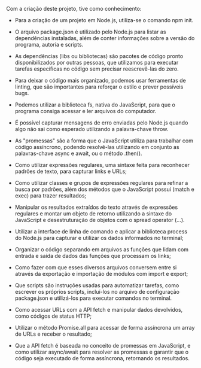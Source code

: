 Com a criação deste projeto, tive como conhecimento:

- Para a criação de um projeto em Node.js, utiliza-se o comando npm init.
- O arquivo package.json é utilizado pelo Node.js para listar as dependências instaladas, além de conter informações sobre a versão do programa, autoria e scripts.
- As dependências (libs ou bibliotecas) são pacotes de código pronto disponibilizados por outras pessoas, que utilizamos para executar tarefas específicas no código sem precisar reescrevê-las do zero.
- Para deixar o código mais organizado, podemos usar ferramentas de linting, que são importantes para reforçar o estilo e prever possíveis bugs.

- Podemos utilizar a biblioteca fs, nativa do JavaScript, para que o programa consiga acessar e ler arquivos do computador.
- É possível capturar mensagens de erro enviadas pelo Node.js quando algo não sai como esperado utilizando a palavra-chave throw.
- As "promessas" são a forma que o JavaScript utiliza para trabalhar com código assíncrono, podendo resolvê-las utilizando em conjunto as palavras-chave async e await, ou o método .then().

- Como utilizar expressões regulares, uma sintaxe feita para reconhecer padrões de texto, para capturar links e URLs;
- Como utilizar classes e grupos de expressões regulares para refinar a busca por padrões, além dos métodos que o JavaScript possui (match e exec) para trazer resultados;
- Manipular os resultados extraídos do texto através de expressões regulares e montar um objeto de retorno utilizando a sintaxe do JavaScript e desestruturação de objetos com o spread operator (...).

- Utilizar a interface de linha de comando e aplicar a biblioteca process do Node.js para capturar e utilizar os dados informados no terminal;
- Organizar o código separando em arquivos as funções que lidam com entrada e saída de dados das funções que processam os links;
- Como fazer com que esses diversos arquivos conversem entre si através da exportação e importação de módulos com import e export;
- Que scripts são instruções usadas para automatizar tarefas, como escrever os próprios scripts, incluí-los no arquivo de configuração package.json e utilizá-los para executar comandos no terminal.

- Como acessar URLs com a API fetch e manipular dados devolvidos, como códigos de status HTTP;
- Utilizar o método Promise.all para acessar de forma assíncrona um array de URLs e receber o resultado;
- Que a API fetch é baseada no conceito de promessas em JavaScript, e como utilizar async/await para resolver as promessas e garantir que o código seja executado de forma assíncrona, retornando os resultados.
